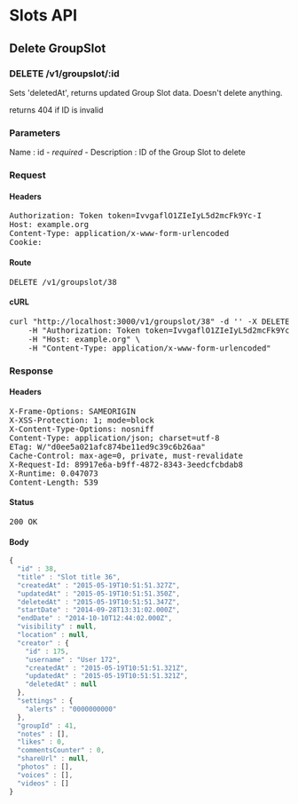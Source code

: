 # Slots API

## Delete GroupSlot

### DELETE /v1/groupslot/:id

Sets &#39;deletedAt&#39;, returns updated Group Slot data. Doesn&#39;t delete anything.

returns 404 if ID is invalid

### Parameters

Name : id *- required -*
Description : ID of the Group Slot to delete

### Request

#### Headers

<pre>Authorization: Token token=IvvgaflO1ZIeIyL5d2mcFk9Yc-I
Host: example.org
Content-Type: application/x-www-form-urlencoded
Cookie: </pre>

#### Route

<pre>DELETE /v1/groupslot/38</pre>

#### cURL

<pre class="request">curl &quot;http://localhost:3000/v1/groupslot/38&quot; -d &#39;&#39; -X DELETE \
	-H &quot;Authorization: Token token=IvvgaflO1ZIeIyL5d2mcFk9Yc-I&quot; \
	-H &quot;Host: example.org&quot; \
	-H &quot;Content-Type: application/x-www-form-urlencoded&quot;</pre>

### Response

#### Headers

<pre>X-Frame-Options: SAMEORIGIN
X-XSS-Protection: 1; mode=block
X-Content-Type-Options: nosniff
Content-Type: application/json; charset=utf-8
ETag: W/&quot;d0ee5a021afc874be11ed9c39c6b26aa&quot;
Cache-Control: max-age=0, private, must-revalidate
X-Request-Id: 89917e6a-b9ff-4872-8343-3eedcfcbdab8
X-Runtime: 0.047073
Content-Length: 539</pre>

#### Status

<pre>200 OK</pre>

#### Body

```javascript
{
  "id" : 38,
  "title" : "Slot title 36",
  "createdAt" : "2015-05-19T10:51:51.327Z",
  "updatedAt" : "2015-05-19T10:51:51.350Z",
  "deletedAt" : "2015-05-19T10:51:51.347Z",
  "startDate" : "2014-09-28T13:31:02.000Z",
  "endDate" : "2014-10-10T12:44:02.000Z",
  "visibility" : null,
  "location" : null,
  "creator" : {
    "id" : 175,
    "username" : "User 172",
    "createdAt" : "2015-05-19T10:51:51.321Z",
    "updatedAt" : "2015-05-19T10:51:51.321Z",
    "deletedAt" : null
  },
  "settings" : {
    "alerts" : "0000000000"
  },
  "groupId" : 41,
  "notes" : [],
  "likes" : 0,
  "commentsCounter" : 0,
  "shareUrl" : null,
  "photos" : [],
  "voices" : [],
  "videos" : []
}
```
